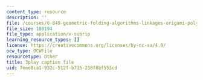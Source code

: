 ```yaml
---
content_type: resource
description: ''
file: /courses/6-849-geometric-folding-algorithms-linkages-origami-polyhedra-fall-2012/7eee8ca1932c512fb715238f8bf553cd_rfWCDzG4PWk.vtt
file_size: 108194
file_type: application/x-subrip
learning_resource_types: []
license: https://creativecommons.org/licenses/by-nc-sa/4.0/
ocw_type: OCWFile
resourcetype: Other
title: 3play caption file
uid: 7eee8ca1-932c-512f-b715-238f8bf553cd
---
```

